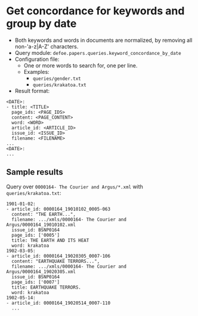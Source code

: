 # Get concordance for keywords and group by date

* Both keywords and words in documents are normalized, by removing all non-'a-z|A-Z' characters.
* Query module: `defoe.papers.queries.keyword_concordance_by_date`
* Configuration file:
  - One or more words to search for, one per line.
  - Examples:
    - `queries/gender.txt`
    - `queries/krakatoa.txt`
* Result format:

```
<DATE>:
- title: <TITLE>
  page_ids: <PAGE_IDS>
  content: <PAGE_CONTENT>
  word: <WORD>
  article_id: <ARTICLE_ID>
  issue_id: <ISSUE_ID>
  filename: <FILENAME>
...
<DATE>:
...
```

## Sample results

Query over `0000164- The Courier and Argus/*.xml` with `queries/krakatoa.txt`:

```
1901-01-02:
- article_id: 0000164_19010102_0005-063
  content: "THE EARTH...",
  filename: .../xmls/0000164- The Courier and Argus/0000164_19010102.xml
  issue_id: BSNP0164
  page_ids: ['0005']
  title: THE EARTH AND ITS HEAT
  word: krakatoa
1902-03-05:
- article_id: 0000164_19020305_0007-106
  content: "EARTHQUAKE TERRORS...",
  filename: .../xmls/0000164- The Courier and Argus/0000164_19020305.xml
  issue_id: BSNP0164
  page_ids: ['0007']
  title: EARTHQUAKE TERRORS.
  word: krakatoa
1902-05-14:
- article_id: 0000164_19020514_0007-110
  ...
```
